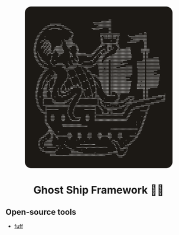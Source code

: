 <p align="center">
    <img src="./docs/logo.png" width="400">
    <h1 align="center">Ghost Ship Framework 🏴‍☠️</h1>
</p>



## Open-source tools

- [fuff](https://github.com/ffuf/ffuf)